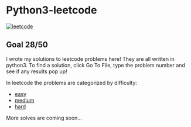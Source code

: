 # Python3-leetcode

[![leetcode](https://img.shields.io/badge/leetcode-profile-green)](https://leetcode.com/valeriomachado2008/)

## Goal 28/50

I wrote my solutions to leetcode problems here! They are all written in python3. To find a solution, click Go To File, type the problem number and see if any results pop up!

In leetcode the problems are categorized by difficulty:

* [easy](Easy/)
* [medium](Medium/)
* [hard](Hard/)

More solves are coming soon...

